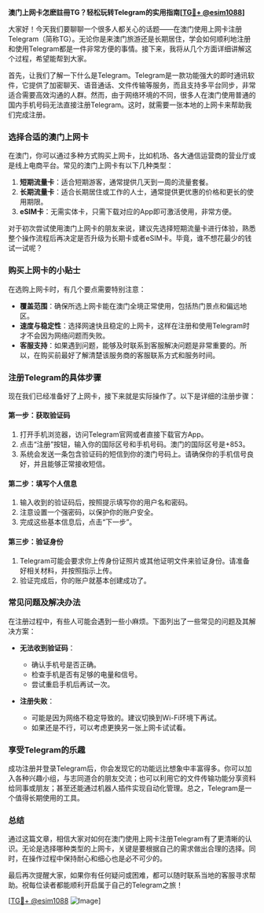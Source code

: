 **澳门上网卡怎麽註冊TG？轻松玩转Telegram的实用指南[[TG💪+ @esim1088](https://t.me/s/esim1088)]**

大家好！今天我们要聊聊一个很多人都关心的话题——在澳门使用上网卡注册Telegram（简称TG）。无论你是来澳门旅游还是长期居住，学会如何顺利地注册和使用Telegram都是一件非常方便的事情。接下来，我将从几个方面详细讲解这个过程，希望能帮到大家。

首先，让我们了解一下什么是Telegram。Telegram是一款功能强大的即时通讯软件，它提供了加密聊天、语音通话、文件传输等服务，而且支持多平台同步，非常适合需要高效沟通的人群。然而，由于网络环境的不同，很多人在澳门使用普通的国内手机号码无法直接注册Telegram。这时，就需要一张本地的上网卡来帮助我们完成注册。

### **选择合适的澳门上网卡**

在澳门，你可以通过多种方式购买上网卡，比如机场、各大通信运营商的营业厅或是线上电商平台。常见的澳门上网卡有以下几种类型：

1. **短期流量卡**：适合短期游客，通常提供几天到一周的流量套餐。
2. **长期流量卡**：适合长期居住或工作的人士，通常提供更优惠的价格和更长的使用期限。
3. **eSIM卡**：无需实体卡，只需下载对应的App即可激活使用，非常方便。

对于初次尝试使用澳门上网卡的朋友来说，建议先选择短期流量卡进行体验，熟悉整个操作流程后再决定是否升级为长期卡或者eSIM卡。毕竟，谁不想花最少的钱试一试呢？

### **购买上网卡的小贴士**

在选购上网卡时，有几个要点需要特别注意：

- **覆盖范围**：确保所选上网卡能在澳门全境正常使用，包括热门景点和偏远地区。
- **速度与稳定性**：选择网速快且稳定的上网卡，这样在注册和使用Telegram时才不会因为网络问题而失败。
- **客服支持**：如果遇到问题，能够及时联系到客服解决问题是非常重要的。所以，在购买前最好了解清楚该服务商的客服联系方式和服务时间。

### **注册Telegram的具体步骤**

现在我们已经准备好了上网卡，接下来就是实际操作了。以下是详细的注册步骤：

#### **第一步：获取验证码**
1. 打开手机浏览器，访问Telegram官网或者直接下载官方App。
2. 点击“注册”按钮，输入你的国际区号和手机号码。澳门的国际区号是+853。
3. 系统会发送一条包含验证码的短信到你的澳门号码上。请确保你的手机信号良好，并且能够正常接收短信。

#### **第二步：填写个人信息**
1. 输入收到的验证码后，按照提示填写你的用户名和密码。
2. 注意设置一个强密码，以保护你的账户安全。
3. 完成这些基本信息后，点击“下一步”。

#### **第三步：验证身份**
1. Telegram可能会要求你上传身份证照片或其他证明文件来验证身份。请准备好相关材料，并按照指示上传。
2. 验证完成后，你的账户就基本创建成功了。

### **常见问题及解决办法**

在注册过程中，有些人可能会遇到一些小麻烦。下面列出了一些常见的问题及其解决方案：

- **无法收到验证码**：
  - 确认手机号是否正确。
  - 检查手机是否有足够的电量和信号。
  - 尝试重启手机后再试一次。
  
- **注册失败**：
  - 可能是因为网络不稳定导致的。建议切换到Wi-Fi环境下再试。
  - 如果还是不行，可以考虑更换另一张上网卡试试看。

### **享受Telegram的乐趣**

成功注册并登录Telegram后，你会发现它的功能远比想象中丰富得多。你可以加入各种兴趣小组，与志同道合的朋友交流；也可以利用它的文件传输功能分享资料给同事或朋友；甚至还能通过机器人插件实现自动化管理。总之，Telegram是一个值得长期使用的工具。

### **总结**

通过这篇文章，相信大家对如何在澳门使用上网卡注册Telegram有了更清晰的认识。无论是选择哪种类型的上网卡，关键是要根据自己的需求做出合理的选择。同时，在操作过程中保持耐心和细心也是必不可少的。

最后再次提醒大家，如果你有任何疑问或困难，都可以随时联系当地的客服寻求帮助。祝每位读者都能顺利开启属于自己的Telegram之旅！

[[TG💪+ @esim1088](https://t.me/s/esim1088) ![Image](https://i.postimg.cc/4NQfJmqS/Snipaste-2025-05-13-00-14-12.png)]